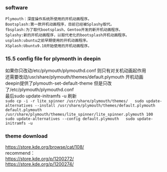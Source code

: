 ### software
	Plymouth：深度操作系统所使用的开机动画程序。  
	Bootsplash:第一款开机动画程序，目前已经被Splashy取代。  
	fbsplash:为了取代bootsplash，Gentoo开发的新开机动画程序。     
	Splashy:新的开机动画程序，以取代老化的bootsplash开机动画程序。  
	usplash:ubuntu之前早期使用的开机动画程序。  
	XSplash:Ubuntu9.10开始使用的开机动画程序。  
### 15.5 config file for plymonth  in deepin
  如果你只改动/etc/plymouth/plymouthd.conf 则只有对关机动画起作用  
  还需要改动/usr/share/plymouth/themes/default.plymouth 开机动画  
  deepin提供了plymouth-set-default-theme 但是只改了/etc/plymouth/plymouthd.conf  
  最后sudo update-initramfs -u 刷新  
`
sudo cp -i -r lite_spinner /usr/share/plymouth/themes/  
sudo update-alternatives --install /usr/share/plymouth/themes/default.plymouth default.plymouth /usr/share/plymouth/themes/lite_spinner/lite_spinner.plymouth 100  
sudo update-alternatives --config default.plymouth  
sudo update-initramfs -u  
`



### theme download
https://store.kde.org/browse/cat/108/  
recommend：  
https://store.kde.org/p/1200272/  
https://store.kde.org/p/1200274/  
